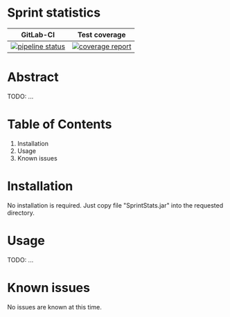 # Sprint statistics

| GitLab-CI | Test coverage |
| --- | --- |
| [![pipeline status](https://gitlab.websupport.sk/biea/sprintstats/badges/master/pipeline.svg)](https://gitlab.websupport.sk/biea/sprintstats/commits/master) | [![coverage report](https://gitlab.websupport.sk/biea/sprintstats/badges/master/coverage.svg)](https://gitlab.websupport.sk/biea/sprintstats/commits/master) |

Abstract
========
TODO: ...

Table of Contents
=================
1. Installation
2. Usage
3. Known issues


Installation
===============
No installation is required. Just copy file "SprintStats.jar"
into the requested directory.


Usage
========
TODO: ...

Known issues
===============
No issues are known at this time.
